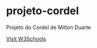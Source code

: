 # projeto-cordel
Projeto do Cordel de Milton Duarte

<a href="https://www.w3schools.com" target="_blank">Visit W3Schools</a>
